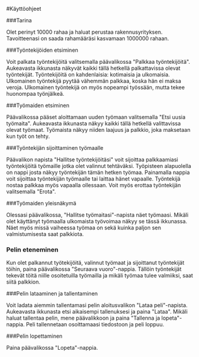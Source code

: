 #Käyttöohjeet


###Tarina

Olet perinyt 10000 rahaa ja haluat perustaa rakennusyrityksen. Tavoitteenasi on saada rahamääräsi kasvamaan 1000000 rahaan.

###Työntekijöiden etsiminen

Voit palkata työntekijöitä valitsemalla päävalikossa "Palkkaa työntekijöitä". Aukeavasta ikkunasta näkyvät kaikki tällä hetkellä palkattavissa olevat työntekijät. Työntekijöitä on kahdenlaisia: kotimaisia ja ulkomaisia. Ulkomainen työntekijä pyytää vähemmän palkkaa, koska hän ei maksa veroja. Ulkomainen työntekijä on myös nopeampi työssään, mutta tekee huonompaa työnjälkeä.

###Työmaiden etsiminen

Päävalikossa pääset aloittamaan uuden työmaan valitsemalla "Etsi uusia työmaita". Aukeavasta ikkunasta näkyy kaikki tällä hetkellä valittavissa olevat työmaat. Työmaista näkyy niiden laajuus ja palkkio, joka maksetaan kun työt on tehty.

###Työntekijän sijoittaminen työmaalle

Päävalikon napista "Hallitse työntekijöitäsi" voit sijoittaa palkkaamiasi työntekijöitä työmaille jotka olet valinnut tehtäväksi. Työpisteen alapuolella on nappi josta näkyy työntekijän tämän hetken työmaa. Painamalla nappia voit sijoittaa työntekijän työmaalle tai laittaa hänet vapaalle. Työntekijä nostaa palkkaa myös vapaalla ollessaan. Voit myös erottaa työntekijän valitsemalla "Erota".

###Työmaiden yleisnäkymä

Olessasi päävalikossa, "Hallitse työmaitasi"-napista näet työmaasi. Mikäli olet käyttänyt työmaalla ulkomaista työvoimaa näkyy se tässä ikkunassa. Näet myös missä vaiheessa työmaa on sekä kuinka paljon sen valmistumisesta saat palkkiota.

### Pelin eteneminen

Kun olet palkannut työtekijöitä, valinnut työmaat ja sijoittanut työntekijät töihin, paina päävalikossa "Seuraava vuoro"-nappia. Tällöin työntekijät tekevät töitä niille osoitetuilla työmailla ja mikäli työmaa tulee valmiiksi, saat siitä palkkion.

###Pelin lataaminen ja tallentaminen

Voit ladata aiemmin tallentamasi pelin aloitusvalikon "Lataa peli"-napista. Aukeavasta ikkunasta etsi aikaisempi tallenuksesi ja paina "Lataa". 
Mikäli haluat tallentaa pelin, mene päävalikkoon ja paina "Tallenna ja lopeta"-nappia. Peli tallennetaan osoittamaasi tiedostoon ja peli loppuu.

###Pelin lopettaminen

Paina päävalikossa "Lopeta"-nappia.
